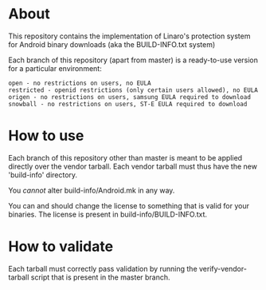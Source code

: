 About
=====

This repository contains the implementation of Linaro's protection
system for Android binary downloads (aka the BUILD-INFO.txt system)

Each branch of this repository (apart from master) is a ready-to-use version
for a particular environment:

    open - no restrictions on users, no EULA
    restricted - openid restrictions (only certain users allowed), no EULA
    origen - no restrictions on users, samsung EULA required to download
    snowball - no restrictions on users, ST-E EULA required to download

How to use
==========

Each branch of this repository other than master is meant to be applied
directly over the vendor tarball. Each vendor tarball must thus have the new
'build-info' directory.

You *cannot* alter build-info/Android.mk in any way.

You can and should change the license to something that is valid for your
binaries. The license is present in build-info/BUILD-INFO.txt. 

How to validate
===============

Each tarball must correctly pass validation by running the
verify-vendor-tarball script that is present in the master branch.
